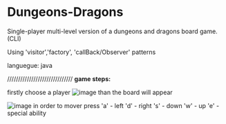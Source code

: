 # Dungeons-Dragons
Single-player multi-level version of a dungeons and dragons board game.(CLI)

Using 'visitor','factory', 'callBack/Observer' patterns

languegue: java


//////////////////////////////
**game steps:** 

firstly choose a player
![image](https://user-images.githubusercontent.com/108360512/176255976-a1488026-8dcd-4a9e-853d-d80b33ab0a68.png)
than the board will appear



![image](https://user-images.githubusercontent.com/108360512/176256334-5e442419-88dc-40e3-868a-0b5c1f95aff4.png)
in order to mover press 
'a' - left
'd' - right
's' - down
'w' - up
'e' - special ability
